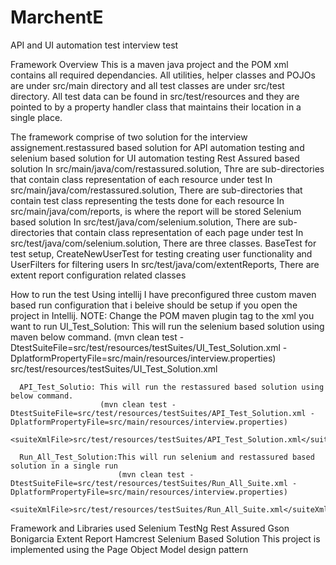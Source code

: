 # MarchentE
API and UI automation test interview test

Framework Overview
This is a maven java project and the POM xml contains all required dependancies. All utilities, helper classes and POJOs are under src/main directory and
all test classes are under src/test directory. All test data can be found in src/test/resources and they are pointed to by a property handler class that maintains their location
in a single place. 

The framework comprise of two solution for the interview assignement.restassured based solution for API automation testing and selenium based solution for UI automation testing
  Rest Assured based solution
    In src/main/java/com/restassured.solution, Thre are sub-directories that contain class representation of each resource under test
    In src/main/java/com/restassured.solution, There are sub-directories that contain test class representing the tests done for each resource 
    In src/main/java/com/reports, is where the report will be stored
  Selenium based solution
    In src/test/java/com/selenium.solution, There are sub-directories that contain class representation of each page under test
    In src/test/java/com/selenium.solution, There are three classes. BaseTest for test setup, CreateNewUserTest for testing creating user functionality and UserFilters for filtering users
    In src/test/java/com/extentReports, There are extent report configuration related classes
    
How to run the test
  Using intellij
    I have preconfigured three custom maven based run configuration that i beleive should be setup if you open the project in Intellij.
    NOTE: Change the POM maven plugin tag <suiteXmlFile></suiteXmlFile> to the xml you want to run
      UI_Test_Solution: This will run the selenium based solution using maven below command. 
                        (mvn clean test -DtestSuiteFile=src/test/resources/testSuites/UI_Test_Solution.xml -DplatformPropertyFile=src/main/resources/interview.properties)
                        <suiteXmlFile>src/test/resources/testSuites/UI_Test_Solution.xml</suiteXmlFile>
                        
      API_Test_Solutio: This will run the restassured based solution using below command.
                        (mvn clean test -DtestSuiteFile=src/test/resources/testSuites/API_Test_Solution.xml -DplatformPropertyFile=src/main/resources/interview.properties)
                        <suiteXmlFile>src/test/resources/testSuites/API_Test_Solution.xml</suiteXmlFile>
                        
      Run_All_Test_Solution:This will run selenium and restassured based solution in a single run
                            (mvn clean test -DtestSuiteFile=src/test/resources/testSuites/Run_All_Suite.xml -DplatformPropertyFile=src/main/resources/interview.properties)
                            <suiteXmlFile>src/test/resources/testSuites/Run_All_Suite.xml</suiteXmlFile>

Framework and Libraries used
  Selenium
  TestNg
  Rest Assured
  Gson
  Bonigarcia
  Extent Report
  Hamcrest
Selenium Based Solution
  This project is implemented using the Page Object Model design pattern
